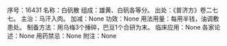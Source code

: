序号：16431
名称：白矾散
组成：雄黄、白矾各等分。
出处：《普济方》卷二七七。
主治：马汗入肉。
加减：None
功效：None
用法用量：每用半钱，油调敷患处。
制备方法：用乌梅3个捶碎，巴豆1个合研为末。
临床应用：None
各家论述：None
用药禁忌：None
附注：None
